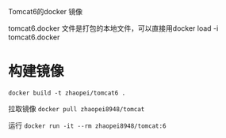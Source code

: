 Tomcat6的docker 镜像

tomcat6.docker 文件是打包的本地文件，可以直接用docker load -i tomcat6.docker

# 构建镜像
`docker build -t zhaopei/tomcat6 .`

拉取镜像
`docker pull zhaopei8948/tomcat`

运行
`docker run -it --rm zhaopei8948/tomcat:6`
